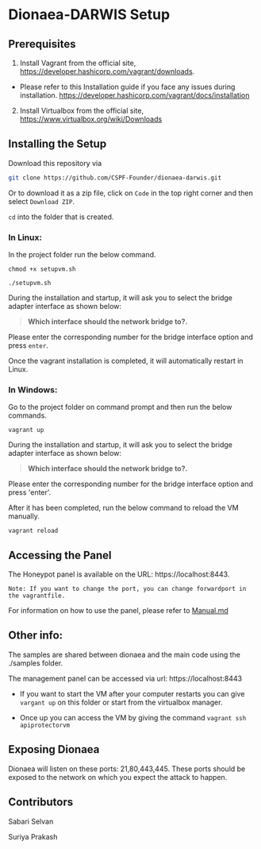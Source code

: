 # Dionaea-DARWIS Setup

## Prerequisites

1. Install Vagrant from the official site, https://developer.hashicorp.com/vagrant/downloads. 

- Please refer to this Installation guide if you face any issues during installation. https://developer.hashicorp.com/vagrant/docs/installation

2. Install Virtualbox from the official site, https://www.virtualbox.org/wiki/Downloads

## Installing the Setup

Download this repository via

```bash
git clone https://github.com/CSPF-Founder/dionaea-darwis.git
```
Or to download it as a zip file, click on `Code` in the top right corner and then select `Download ZIP`.

`cd` into the folder that is created.

### In Linux:

In the project folder run the below command.

```
chmod +x setupvm.sh

./setupvm.sh
```
During the installation and startup, it will ask you to select the bridge adapter interface as shown below:

> **Which interface should the network bridge to?.**

Please enter the corresponding number for the bridge interface option and press `enter`.

Once the vagrant installation is completed, it will automatically restart in Linux. 

### In Windows:

Go to the project folder on command prompt and then run the below commands.

```
vagrant up
```

During the installation and startup, it will ask you to select the bridge adapter interface as shown below:

> **Which interface should the network bridge to?.**

Please enter the corresponding number for the bridge interface option and press 'enter'.

After it has been completed, run the below command to reload the VM manually.

```
vagrant reload
```

## Accessing the Panel

The Honeypot panel is available on the URL: https://localhost:8443.

```
Note: If you want to change the port, you can change forwardport in the vagrantfile.
```

For information on how to use the panel, please refer to [Manual.md](Manual.md)

## Other info:

The samples are shared between dionaea and the main code using the ./samples folder.

The management panel can be accessed via url: https://localhost:8443

- If you want to start the VM after your computer restarts you can give `vargant up` on this folder or start from the virtualbox manager. 

- Once up you can access the VM by giving the command `vagrant ssh apiprotectorvm`


## Exposing Dionaea

Dionaea will listen on these ports: 21,80,443,445. These ports should be exposed to the network on which you expect the attack to happen.


## Contributors

Sabari Selvan

Suriya Prakash
